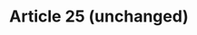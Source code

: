 ---
title: "Article 25 (unchanged)"
draft: false
exceptions:
- info53c
memberstates:
- GR
score: 3
compensation:
- 
remarks: |
 


link: ""
---